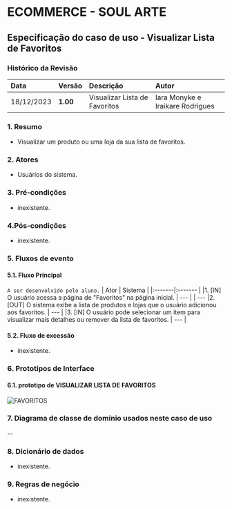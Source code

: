 # ECOMMERCE - SOUL ARTE

## Especificação do caso de uso - Visualizar Lista de Favoritos
### Histórico da Revisão
|  Data  | Versão | Descrição | Autor |
|:-------|:-------|:----------|:------|
| 18/12/2023 | **1.00** | Visualizar Lista de Favoritos | Iara Monyke e Iraikare Rodrigues |


### 1. Resumo 
- Visualizar um produto ou uma loja da sua lista de favoritos.

### 2. Atores 
- Usuários do sistema.

### 3. Pré-condições
- inexistente.
### 4.Pós-condições
- inexistente.


### 5. Fluxos de evento

#### 5.1. Fluxo Principal 
`A ser desenvolvido pelo aluno.`
|  Ator  | Sistema |
|:-------|:------- |
|1. [IN] O usuário acessa a página de "Favoritos" na página inicial. | --- |
| --- |2. [OUT] O sistema exibe a lista de produtos e lojas que o usuário adicionou aos favoritos. | --- |
|3. [IN] O usuário pode selecionar um item para visualizar mais detalhes ou remover da lista de favoritos. | --- |

#### 5.2. Fluxo de excessão
- inexistente.

### 6. Prototipos de Interface
#### 6.1. prototipo de VISUALIZAR LISTA DE FAVORITOS

![FAVORITOS](https://github.com/PI-InfoWeb-CNAT/2023-Soul_Arte/assets/99852137/66bc59b0-cf58-483f-bd3b-830b7516074e)

### 7. Diagrama de classe de domínio usados neste caso de uso
--

### 8. Dicionário de dados
- inexistente.


### 9. Regras de negócio
- inexistente.
